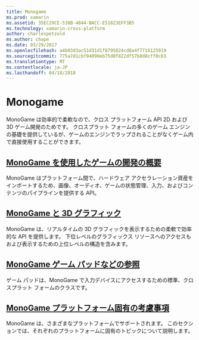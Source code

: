 ```yaml
---
title: Monogame
ms.prod: xamarin
ms.assetid: 35EC29CE-538B-4844-BACC-E51823EFF3B5
ms.technology: xamarin-cross-platform
author: charlespetzold
ms.author: chape
ms.date: 03/29/2017
ms.openlocfilehash: a4b03d3ac51d31d1f8795024cd8a4f7716125919
ms.sourcegitcommit: 775a7d1cbf04090eb75d0f822df57b8d8cff0c63
ms.translationtype: MT
ms.contentlocale: ja-JP
ms.lasthandoff: 04/18/2018
---
```

# <a name="monogame"></a>Monogame

MonoGame は効率的で柔軟なので、クロス プラットフォーム API 2D および 3D ゲーム開発のためです。 クロスプラット フォームの多くのゲーム エンジンの基礎を提供しているが、ゲームのエンジンでラップされることがなくゲーム内で直接使用することができます。

## <a name="introduction-to-game-development-with-monogamegraphics-gamesmonogameintroductionindexmd"></a>[MonoGame を使用したゲームの開発の概要](~/graphics-games/monogame/introduction/index.md)

MonoGame はプラットフォーム間で、ハードウェア アクセラレーション資産をインポートするため、画像、オーディオ、ゲームの状態管理、入力、およびコンテンツのパイプラインを提供する API。

## <a name="3d-graphics-with-monogamegraphics-gamesmonogame3dindexmd"></a>[MonoGame と 3D グラフィック](~/graphics-games/monogame/3d/index.md)

MonoGame は、リアルタイムの 3D グラフィックを表示するための柔軟で効率的な API を提供します。 下位レベルのグラフィックス リソースへのアクセスもおよび表示するための上位レベルの構造を含みます。

## <a name="monogame-gamepad-referencegraphics-gamesmonogameinputmd"></a>[MonoGame ゲーム パッドなどの参照](~/graphics-games/monogame/input.md)

ゲーム パッドは、MonoGame で入力デバイスにアクセスするための標準、クロスプラット フォームのクラスです。

## <a name="monogame-platform-specific-considerationsgraphics-gamesmonogameplatformsindexmd"></a>[MonoGame プラットフォーム固有の考慮事項](~/graphics-games/monogame/platforms/index.md)

MonoGame は、さまざまなプラットフォームでサポートされます。 このセクションでは、それぞれのプラットフォームに固有のトピックについて説明します。
